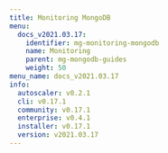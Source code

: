 ```yaml
---
title: Monitoring MongoDB
menu:
  docs_v2021.03.17:
    identifier: mg-monitoring-mongodb
    name: Monitoring
    parent: mg-mongodb-guides
    weight: 50
menu_name: docs_v2021.03.17
info:
  autoscaler: v0.2.1
  cli: v0.17.1
  community: v0.17.1
  enterprise: v0.4.1
  installer: v0.17.1
  version: v2021.03.17
---
```



